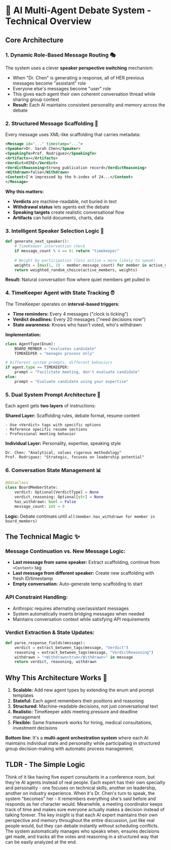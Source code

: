 # 🔧 AI Multi-Agent Debate System - Technical Overview

## **Core Architecture**

### **1. Dynamic Role-Based Message Routing 🎭**
The system uses a clever **speaker perspective switching** mechanism:
- When "Dr. Chen" is generating a response, all of HER previous messages become "assistant" role
- Everyone else's messages become "user" role  
- This gives each agent their own coherent conversation thread while sharing group context
- **Result:** Each AI maintains consistent personality and memory across the debate

### **2. Structured Message Scaffolding 📝**
Every message uses XML-like scaffolding that carries metadata:
```xml
<Message id="..." timestamp="...">
<Speaker>Dr. Sarah Chen</Speaker>
<SpeakingTo>Prof. Rodriguez</SpeakingTo>
<Artifacts></Artifacts>
<Verdict>HIRE</Verdict>
<VerdictReasoning>Strong publication record</VerdictReasoning>
<Withdrawn>false</Withdrawn>
<Content>I'm impressed by the h-index of 24...</Content>
</Message>
```

**Why this matters:**
- **Verdicts** are machine-readable, not buried in text
- **Withdrawal status** lets agents exit the debate
- **Speaking targets** create realistic conversational flow
- **Artifacts** can hold documents, charts, data

### **3. Intelligent Speaker Selection Logic 🎯**
```python
def generate_next_speaker():
    # TimeKeeper intervention check
    if message_count % 4 == 0: return "timekeeper"  
    
    # Weight by participation (less active = more likely to speak)
    weights = [max(1, 10 - member.message_count) for member in active_members]
    return weighted_random_choice(active_members, weights)
```

**Result:** Natural conversation flow where quiet members get pulled in

### **4. TimeKeeper Agent with State Tracking ⏰**
The TimeKeeper operates on **interval-based triggers**:
- **Time reminders:** Every 4 messages ("clock is ticking")
- **Verdict deadlines:** Every 20 messages ("need decisions now")
- **State awareness:** Knows who hasn't voted, who's withdrawn

**Implementation:**
```python
class AgentType(Enum):
    BOARD_MEMBER = "evaluates candidate"
    TIMEKEEPER = "manages process only"

# Different system prompts, different behaviors
if agent.type == TIMEKEEPER:
    prompt = "Facilitate meeting, don't evaluate candidate"
else:
    prompt = "Evaluate candidate using your expertise"
```

### **5. Dual System Prompt Architecture 🧠**
Each agent gets **two layers** of instructions:

**Shared Layer:** Scaffolding rules, debate format, resume content
```
- Use <Verdict> tags with specific options
- Reference specific resume sections  
- Professional meeting behavior
```

**Individual Layer:** Personality, expertise, speaking style
```
Dr. Chen: "Analytical, values rigorous methodology"
Prof. Rodriguez: "Strategic, focuses on leadership potential"  
```

### **6. Conversation State Management 📊**
```python
@dataclass
class BoardMemberState:
    verdict: Optional[VerdictType] = None
    verdict_reasoning: Optional[str] = None  
    has_withdrawn: bool = False
    message_count: int = 0
```

**Logic:** Debate continues until `all(member.has_withdrawn for member in board_members)`

## **The Technical Magic** ✨

### **Message Continuation vs. New Message Logic:**
- **Last message from same speaker:** Extract scaffolding, continue from `<Content>` tag
- **Last message from different speaker:** Create new scaffolding with fresh ID/timestamp
- **Empty conversation:** Auto-generate temp scaffolding to start

### **API Constraint Handling:**
- Anthropic requires alternating user/assistant messages
- System automatically inserts bridging messages when needed
- Maintains conversation context while satisfying API requirements

### **Verdict Extraction & State Updates:**
```python
def parse_response_fields(message):
    verdict = extract_between_tags(message, "Verdict")
    reasoning = extract_between_tags(message, "VerdictReasoning") 
    withdrawn = "<Withdrawn>true</Withdrawn>" in message
    return verdict, reasoning, withdrawn
```

## **Why This Architecture Works** 🎯

1. **Scalable:** Add new agent types by extending the enum and prompt templates
2. **Stateful:** Each agent remembers their positions and reasoning
3. **Structured:** Machine-readable decisions, not just conversational text  
4. **Realistic:** TimeKeeper adds meeting pressure and deadline management
5. **Flexible:** Same framework works for hiring, medical consultations, investment decisions

**Bottom line:** It's a **multi-agent orchestration system** where each AI maintains individual state and personality while participating in structured group decision-making with automatic process management.

## **TLDR - The Simple Logic**

Think of it like having five expert consultants in a conference room, but they're AI agents instead of real people. Each expert has their own specialty and personality - one focuses on technical skills, another on leadership, another on industry experience. When it's Dr. Chen's turn to speak, the system "becomes" her - it remembers everything she's said before and responds as her character would. Meanwhile, a meeting coordinator keeps track of time and makes sure everyone actually makes a decision instead of talking forever. The key insight is that each AI expert maintains their own perspective and memory throughout the entire discussion, just like real people would, but they can debate instantly without scheduling conflicts. The system automatically manages who speaks when, ensures decisions get made, and tracks all the votes and reasoning in a structured way that can be easily analyzed at the end.